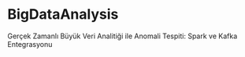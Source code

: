 # BigDataAnalysis
Gerçek Zamanlı Büyük Veri Analitiği ile Anomali Tespiti: Spark ve Kafka Entegrasyonu
